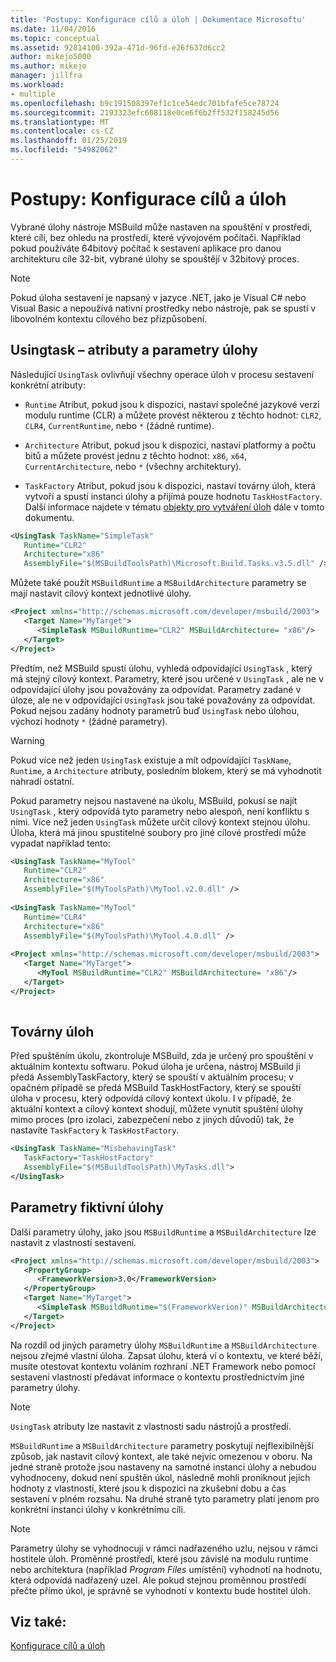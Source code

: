 ```yaml
---
title: 'Postupy: Konfigurace cílů a úloh | Dokumentace Microsoftu'
ms.date: 11/04/2016
ms.topic: conceptual
ms.assetid: 92814100-392a-471d-96fd-e26f637d6cc2
author: mikejo5000
ms.author: mikejo
manager: jillfra
ms.workload:
- multiple
ms.openlocfilehash: b9c191508397ef1c1ce54edc701bfafe5ce78724
ms.sourcegitcommit: 2193323efc608118e0ce6f6b2ff532f158245d56
ms.translationtype: MT
ms.contentlocale: cs-CZ
ms.lasthandoff: 01/25/2019
ms.locfileid: "54982062"
---
```

# <a name="how-to-configure-targets-and-tasks"></a>Postupy: Konfigurace cílů a úloh
Vybrané úlohy nástroje MSBuild může nastaven na spouštění v prostředí, které cílí, bez ohledu na prostředí, které vývojovém počítači. Například pokud používáte 64bitový počítač k sestavení aplikace pro danou architekturu cíle 32-bit, vybrané úlohy se spouštějí v 32bitový proces.  
  
> [!NOTE]
>  Pokud úloha sestavení je napsaný v jazyce .NET, jako je Visual C# nebo Visual Basic a nepoužívá nativní prostředky nebo nástroje, pak se spustí v libovolném kontextu cílového bez přizpůsobení.  
  
## <a name="usingtask-attributes-and-task-parameters"></a>Usingtask – atributy a parametry úlohy  
 Následující `UsingTask` ovlivňují všechny operace úloh v procesu sestavení konkrétní atributy:  
  
-   `Runtime` Atribut, pokud jsou k dispozici, nastaví společné jazykové verzi modulu runtime (CLR) a můžete provést některou z těchto hodnot: `CLR2`, `CLR4`, `CurrentRuntime`, nebo `*` (žádné runtime).  
  
-   `Architecture` Atribut, pokud jsou k dispozici, nastaví platformy a počtu bitů a můžete provést jednu z těchto hodnot: `x86`, `x64`, `CurrentArchitecture`, nebo `*` (všechny architektury).  
  
-   `TaskFactory` Atribut, pokud jsou k dispozici, nastaví továrny úloh, která vytvoří a spustí instanci úlohy a přijímá pouze hodnotu `TaskHostFactory`. Další informace najdete v tématu [objekty pro vytváření úloh](#task-factories) dále v tomto dokumentu.  
  
```xml  
<UsingTask TaskName="SimpleTask"   
   Runtime="CLR2"  
   Architecture="x86"  
   AssemblyFile="$(MSBuildToolsPath)\Microsoft.Build.Tasks.v3.5.dll" />  
```  
  
 Můžete také použít `MSBuildRuntime` a `MSBuildArchitecture` parametry se mají nastavit cílový kontext jednotlivé úlohy.  
  
```xml  
<Project xmlns="http://schemas.microsoft.com/developer/msbuild/2003">  
   <Target Name="MyTarget">  
      <SimpleTask MSBuildRuntime="CLR2" MSBuildArchitecture= "x86"/>  
   </Target>  
</Project>  
```  
  
 Předtím, než MSBuild spustí úlohu, vyhledá odpovídající `UsingTask` , který má stejný cílový kontext.  Parametry, které jsou určené v `UsingTask` , ale ne v odpovídající úlohy jsou považovány za odpovídat.  Parametry zadané v úloze, ale ne v odpovídající `UsingTask` jsou také považovány za odpovídat. Pokud nejsou zadány hodnoty parametrů buď `UsingTask` nebo úlohou, výchozí hodnoty `*` (žádné parametry).  
  
> [!WARNING]
>  Pokud více než jeden `UsingTask` existuje a mít odpovídající `TaskName`, `Runtime`, a `Architecture` atributy, posledním blokem, který se má vyhodnotit nahradí ostatní.  
  
 Pokud parametry nejsou nastavené na úkolu, MSBuild, pokusí se najít `UsingTask` , který odpovídá tyto parametry nebo alespoň, není konfliktu s nimi.  Více než jeden `UsingTask` můžete určit cílový kontext stejnou úlohu.  Úloha, která má jinou spustitelné soubory pro jiné cílové prostředí může vypadat například tento:  
  
```xml  
<UsingTask TaskName="MyTool"   
   Runtime="CLR2"  
   Architecture="x86"  
   AssemblyFile="$(MyToolsPath)\MyTool.v2.0.dll" />  
  
<UsingTask TaskName="MyTool"   
   Runtime="CLR4"  
   Architecture="x86"  
   AssemblyFile="$(MyToolsPath)\MyTool.4.0.dll" />  
  
<Project xmlns="http://schemas.microsoft.com/developer/msbuild/2003">  
   <Target Name="MyTarget">  
      <MyTool MSBuildRuntime="CLR2" MSBuildArchitecture= "x86"/>  
   </Target>  
</Project>  
  
```  
  
## <a name="task-factories"></a>Továrny úloh  
 Před spuštěním úkolu, zkontroluje MSBuild, zda je určený pro spouštění v aktuálním kontextu softwaru.  Pokud úloha je určena, nástroj MSBuild ji předá AssemblyTaskFactory, který se spouští v aktuálním procesu; v opačném případě se předá MSBuild TaskHostFactory, který se spouští úloha v procesu, který odpovídá cílový kontext úkolu. I v případě, že aktuální kontext a cílový kontext shodují, můžete vynutit spuštění úlohy mimo proces (pro izolaci, zabezpečení nebo z jiných důvodů) tak, že nastavíte `TaskFactory` k `TaskHostFactory`.  
  
```xml  
<UsingTask TaskName="MisbehavingTask"   
   TaskFactory="TaskHostFactory"  
   AssemblyFile="$(MSBuildToolsPath)\MyTasks.dll">  
</UsingTask>  
```  
  
## <a name="phantom-task-parameters"></a>Parametry fiktivní úlohy  
 Další parametry úlohy, jako jsou `MSBuildRuntime` a `MSBuildArchitecture` lze nastavit z vlastností sestavení.  
  
```xml  
<Project xmlns="http://schemas.microsoft.com/developer/msbuild/2003">  
   <PropertyGroup>  
      <FrameworkVersion>3.0</FrameworkVersion>  
   </PropertyGroup>  
   <Target Name="MyTarget">  
      <SimpleTask MSBuildRuntime="$(FrameworkVerion)" MSBuildArchitecture= "x86"/>  
   </Target>  
</Project>  
```  
  
 Na rozdíl od jiných parametry úlohy `MSBuildRuntime` a `MSBuildArchitecture` nejsou zřejmé vlastní úloha.  Zapsat úlohu, která ví o kontextu, ve které běží, musíte otestovat kontextu voláním rozhraní .NET Framework nebo pomocí sestavení vlastností předávat informace o kontextu prostřednictvím jiné parametry úlohy.  
  
> [!NOTE]
>  `UsingTask` atributy lze nastavit z vlastnosti sadu nástrojů a prostředí.  
  
 `MSBuildRuntime` a `MSBuildArchitecture` parametry poskytují nejflexibilnější způsob, jak nastavit cílový kontext, ale také nejvíc omezenou v oboru.  Na jedné straně protože jsou nastaveny na samotné instanci úlohy a nebudou vyhodnoceny, dokud není spuštěn úkol, následně mohli proniknout jejich hodnoty z vlastnosti, které jsou k dispozici na zkušební dobu a čas sestavení v plném rozsahu.  Na druhé straně tyto parametry platí jenom pro konkrétní instanci úlohy v konkrétnímu cíli.  
  
> [!NOTE]
>  Parametry úlohy se vyhodnocují v rámci nadřazeného uzlu, nejsou v rámci hostitele úloh. Proměnné prostředí, které jsou závislé na modulu runtime nebo architektura (například *Program Files* umístění) vyhodnotí na hodnotu, která odpovídá nadřazený uzel.  Ale pokud stejnou proměnnou prostředí přečte přímo úkol, je správně se vyhodnotí v kontextu bude hostitel úloh.  
  
## <a name="see-also"></a>Viz také:  
 [Konfigurace cílů a úloh](../msbuild/configuring-targets-and-tasks.md)
